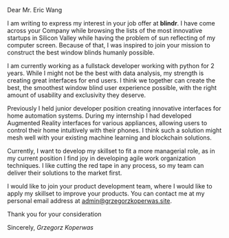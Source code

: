 Dear Mr. Eric Wang

I am writing to express my interest in your job offer at **blindr**. I have come across your Company while browsing the lists of the most innovative startups in Silicon Valley while having the problem of sun reflecting of my computer screen. Because of that, I was inspired to join your mission to construct the best window blinds humanly possible.

I am currently working as a fullstack developer working with python for 2 years. While I might not be the best with data analysis, my strength is creating great interfaces for end users. I think we together can create the best, the smoothest window blind user experience possible, with the right amount of usability and exclusivity they deserve.

Previously I held junior developer position creating innovative interfaces for home automation systems. During my internship I had developed Augmented Reality interfaces for various appliances, allowing users to control their home intuitively with their phones. I think such a solution might mesh well with your existing machine learning and blockchain solutions.

Currently, I want to develop my skillset to fit a more managerial role, as in my current position I find joy in developing agile work organization techniques. I like cutting the red tape in any process, so my team can deliver their solutions to the market first.

I would like to join your product development team, where I would like to apply my skillset to improve your products. You can contact me at my personal email address at admin@grzegorzkoperwas.site.


Thank you for your consideration 

Sincerely,
*Grzegorz Koperwas*

